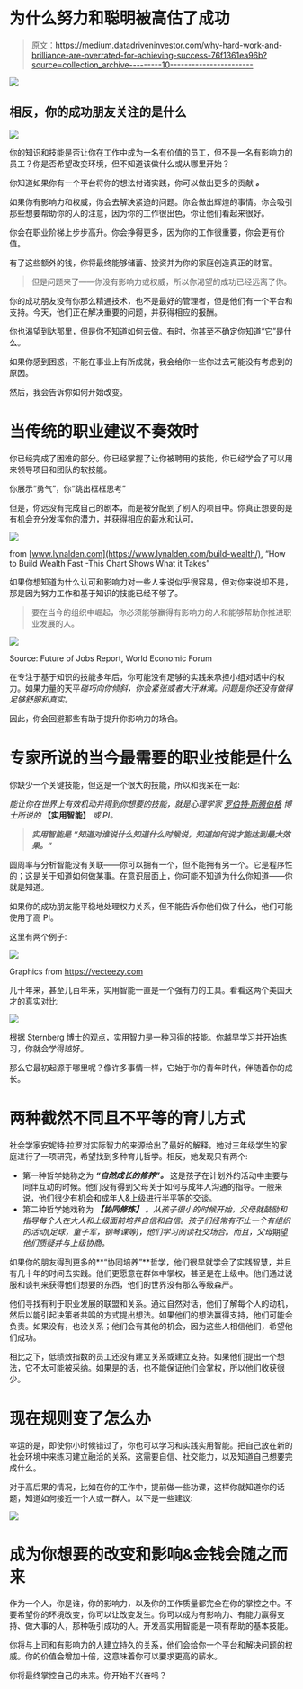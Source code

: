 # 为什么努力和聪明被高估了成功

> 原文：<https://medium.datadriveninvestor.com/why-hard-work-and-brilliance-are-overrated-for-achieving-success-76f1361ea96b?source=collection_archive---------10----------------------->

[![](img/ce659685e6fa609cf1edb0993c9a4d07.png)](http://www.track.datadriveninvestor.com/1B9E)

## 相反，你的成功朋友关注的是什么

![](img/339149852f68a09286892cbb5303cb3b.png)

你的知识和技能是否让你在工作中成为一名有价值的员工，但不是一名有影响力的员工？你是否希望改变环境，但不知道该做什么或从哪里开始？

你知道如果你有一个平台将你的想法付诸实践，你可以做出更多的贡献 ***。***

如果你有影响力和权威，你会去解决紧迫的问题。你会做出辉煌的事情。你会吸引那些想要帮助你的人的注意，因为你的工作很出色，你让他们看起来很好。

你会在职业阶梯上步步高升。你会挣得更多，因为你的工作很重要，你会更有价值。

有了这些额外的钱，你将最终能够储蓄、投资并为你的家庭创造真正的财富。

> 但是问题来了——你没有影响力或权威，所以你渴望的成功已经远离了你。

你的成功朋友没有你那么精通技术，也不是最好的管理者，但是他们有一个平台和支持。今天，他们正在解决重要的问题，并获得相应的报酬。

你也渴望到达那里，但是你不知道如何去做。有时，你甚至不确定你知道“它”是什么。

如果你感到困惑，不能在事业上有所成就，我会给你一些你过去可能没有考虑到的原因。

然后，我会告诉你如何开始改变。

# **当传统的职业建议不奏效时**

你已经完成了困难的部分。你已经掌握了让你被聘用的技能，你已经学会了可以用来领导项目和团队的软技能。

你展示“勇气”，你“跳出框框思考”

但是，你远没有完成自己的剧本，而是被分配到了别人的项目中。你真正想要的是有机会充分发挥你的潜力，并获得相应的薪水和认可。

![](img/5949103a5dfb835969fa9375afcf7c22.png)

from [www.lynalden.com](https://www.lynalden.com/build-wealth/), “How to Build Wealth Fast -This Chart Shows What it Takes”

如果你想知道为什么认可和影响力对一些人来说似乎很容易，但对你来说却不是，那是因为努力工作和基于知识的技能已经不够了。

> 要在当今的组织中崛起，你必须能够赢得有影响力的人和能够帮助你推进职业发展的人。

![](img/4c69ff111860a585ab5a489333556f9b.png)

Source: Future of Jobs Report, World Economic Forum

在专注于基于知识的技能多年后，你可能没有足够的实践来承担小组对话中的权力。如果力量的天平*碰巧向你倾斜，你会紧张或者大汗淋漓。问题是你还没有做得足够舒服和真实。*

因此，你会回避那些有助于提升你影响力的场合。

# 专家所说的当今最需要的职业技能是什么

你缺少一个关键技能，但这是一个很大的技能，所以和我呆在一起:

*能让你在世界上有效机动并得到你想要的技能，就是心理学家* [*罗伯特·斯腾伯格*](https://en.wikipedia.org/wiki/Robert_Sternberg) *博士所说的* **【实用智能】** *或 PI。*

> ***实用智能是*** ***“知道对谁说什么知道什么时候说，知道如何说才能达到最大效果。”***

圆周率与分析智能没有关联——你可以拥有一个，但不能拥有另一个。它是程序性的；这是关于知道如何做某事。在意识层面上，你可能不知道为什么你知道——你就是知道。

如果你的成功朋友能平稳地处理权力关系，但不能告诉你他们做了什么，他们可能使用了高 PI。

这里有两个例子:

![](img/0ea7f3e2284843509f07424aab778807.png)

Graphics from https://vecteezy.com

几十年来，甚至几百年来，实用智能一直是一个强有力的工具。看看这两个美国天才的真实对比:

![](img/b8148303e5fb87f64ce251fa4b681674.png)

根据 Sternberg 博士的观点，实用智力是一种习得的技能。你越早学习并开始练习，你就会学得越好。

那么它最初起源于哪里呢？像许多事情一样，它始于你的青年时代，伴随着你的成长。

# **两种截然不同且不平等的育儿方式**

社会学家安妮特·拉罗对实际智力的来源给出了最好的解释。她对三年级学生的家庭进行了一项研究，希望找到多种育儿哲学。相反，她发现只有两个:

*   第一种哲学她称之为 ***“自然成长的修养”。*** 这是孩子在计划外的活动中主要与同伴互动的时候。他们没有得到父母关于如何与成年人沟通的指导。一般来说，他们很少有机会和成年人&上级进行半平等的交谈。
*   第二种哲学她戏称为 ***【协同修炼】*** *。从孩子很小的时候开始，父母就鼓励和指导每个人在大人和上级面前培养自信和自信。孩子们经常有不止一个有组织的活动(足球，童子军，钢琴课等)，他们学习阅读社交场合。而且，父母*期望*他们质疑并与上级协商。*

如果你的朋友得到更多的**“协同培养”**哲学，他们很早就学会了实践智慧，并且有几十年的时间去实践。他们更愿意在群体中掌权，甚至是在上级中。他们通过说服和谈判来获得他们想要的东西，他们的世界没有那么等级森严。

他们寻找有利于职业发展的联盟和关系。通过自然对话，他们了解每个人的动机，然后以能引起决策者共鸣的方式提出想法。如果他们的想法赢得支持，他们可能会负责。如果没有，也没关系；他们会有其他的机会，因为这些人相信他们，希望他们成功。

相比之下，低绩效指数的员工还没有建立关系或建立支持。如果他们提出一个想法，它不太可能被采纳。如果是的话，也不能保证他们会掌权，所以他们收获很少。

# **现在规则变了怎么办**

幸运的是，即使你小时候错过了，你也可以学习和实践实用智能。把自己放在新的社会环境中来练习建立融洽的关系。这需要自信、社交能力，以及知道自己想要完成什么。

对于高后果的情况，比如在你的工作中，提前做一些功课，这样你就知道你的话题，知道如何接近一个人或一群人。以下是一些建议:

![](img/8b6db9a90ce2fb94399b1ea967f9fdce.png)

# **成为你想要的改变和影响&金钱会随之而来**

作为一个人，你是谁，你的影响力，以及你的工作质量都完全在你的掌控之中。不要希望你的环境改变，你可以让改变发生。你可以成为有影响力、有能力赢得支持、做大事的人，那种吸引成功的人。开发高实用智能是一项有帮助的基本技能。

你将与上司和有影响力的人建立持久的关系，他们会给你一个平台和解决问题的权威。你的价值会增加十倍，这意味着你可以要求更高的薪水。

你将最终掌控自己的未来。你开始不兴奋吗？